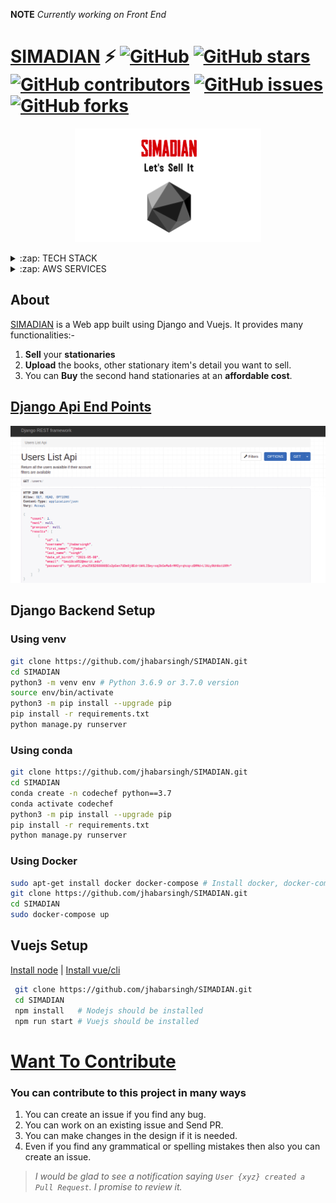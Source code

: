 **NOTE** *Currently working on Front End*
# [SIMADIAN](http://ec2-18-224-181-83.us-east-2.compute.amazonaws.com/users/)  ⚡️ [![GitHub](https://img.shields.io/github/license/jhabarsingh/SIMADIAN)](https://github.com/jhabarsingh/SIMADIAN/blob/master/LICENSE) [![GitHub stars](https://img.shields.io/github/stars/jhabarsingh/SIMADIAN)](https://github.com/jhabarsingh/SIMADIAN/stargazers)  [![GitHub contributors](https://img.shields.io/github/contributors/jhabarsingh/SIMADIAN.svg)](https://github.com/jhabarsingh/SIMADIAN/graphs/contributors)  [![GitHub issues](https://img.shields.io/github/issues/jhabarsingh/SIMADIAN.svg)](https://github.com/jhabarsingh/SIMADIAN/issues) [![GitHub forks](https://img.shields.io/github/forks/jhabarsingh/SIMADIAN.svg?style=social&label=Fork)](https://GitHub.com/jhabarsingh/SIMADIAN/network/)

<p align="center">
  <img src="https://github.com/jhabarsingh/SIMADIAN/blob/main/doc/logo.png?raw=true" />
</p>
<details>
  <summary>:zap: TECH STACK</summary>
  <br/>
  <div style="display:flex;justify-content:space-around">
  <img  title="Django" src="https://icon-library.com/images/django-icon/django-icon-0.jpg" width="50px" height="50px" style="margin-right:5px;" />
  <img titlt="Vuejs"   src="https://vuejs.org/images/logo.png" width="50px" height="50px"  style="margin-right:5px;"/>
  <img  title="Vuex" src="https://s3.amazonaws.com/coursetro/posts/144-full.png"  height="50px" style="margin-right:5px;"     />
  <img  title="Vuetify" src="https://cdn.worldvectorlogo.com/logos/vuetify.svg" height="50px"  style="margin-right:5px;"/>
  <img title="Netlify" src="https://www.netlify.com/img/press/logos/logomark.png" height="50px" style="margin-right:5px;" />
  <img  title="Docker" src="https://pbs.twimg.com/profile_images/1273307847103635465/lfVWBmiW_400x400.png" height="50px" style="margin-right:5px;" />
</div>
</details>



<details>
  <summary>:zap: AWS SERVICES</summary>
  <br/>
  <div style="display:flex;justify-content:space-around">
    <img  title="AWS EC2" src="https://i0.wp.com/www.sndkcorp.com/wp-content/uploads/2019/09/amazon-ec2.png?fit=360%2C230&ssl=1" height="70px" style="margin-right:5px;" />
    <img titlt="AWS RDS"   src="https://p2zk82o7hr3yb6ge7gzxx4ki-wpengine.netdna-ssl.com/wp-content/uploads/Amazon-RDS-1.png" height="70px"  style="margin-right:5px;"/>
    <img  title="AWS S3 Bucket" src="https://www.drupal.org/files/project-images/1_B9CIOrxdROHvtdmouQA1_A.png"  height="70px" style="margin-right:5px;"     />
  </div>

</details>

## About
  [SIMADIAN](http://ec2-18-224-181-83.us-east-2.compute.amazonaws.com/users/) is a Web app built using Django and Vuejs. It provides many functionalities:-
  1. **Sell** your **stationaries**
  2. **Upload** the books, other stationary item's detail you want to sell.
  3. You can **Buy** the second hand stationaries at an **affordable cost**.

  
## [Django Api End Points](http://ec2-18-224-181-83.us-east-2.compute.amazonaws.com/users/)
![Django Apis](https://github.com/jhabarsingh/SIMADIAN/blob/main/doc/api.png?raw=true)


## Django Backend Setup

### Using venv
```bash
git clone https://github.com/jhabarsingh/SIMADIAN.git 
cd SIMADIAN
python3 -m venv env # Python 3.6.9 or 3.7.0 version 
source env/bin/activate
python3 -m pip install --upgrade pip
pip install -r requirements.txt
python manage.py runserver
```

### Using conda
```bash
git clone https://github.com/jhabarsingh/SIMADIAN.git 
cd SIMADIAN
conda create -n codechef python==3.7 
conda activate codechef
python3 -m pip install --upgrade pip
pip install -r requirements.txt
python manage.py runserver
```

### Using Docker

```bash
sudo apt-get install docker docker-compose # Install docker, docker-compose on linux
git clone https://github.com/jhabarsingh/SIMADIAN.git
cd SIMADIAN
sudo docker-compose up
```

## Vuejs Setup

<!-- <p align="center" >
  
  [![Watch the video](https://github.com/jhabarsingh/SIMADIAN/blob/main/app/assets/thumbnail.jpg?raw=true)](https://www.youtube.com/watch?v=IRgjNln4s20)
  <i><b align="center">Click On The Above Image To Watch Demo</b></i>

</p> -->

[Install node](https://nodejs.org/en/download/) |
[Install vue/cli](https://cli.vuejs.org/)
```bash
 git clone https://github.com/jhabarsingh/SIMADIAN.git
 cd SIMADIAN
 npm install   # Nodejs should be installed
 npm run start # Vuejs should be installed
 ```


# [Want To Contribute](https://medium.com/mindsdb/contributing-to-an-open-source-project-how-to-get-started-6ba812301738)
### You can contribute to this project in many ways
 1. You can create an issue if you find any bug.
 2. You can work on an existing issue and Send PR.
 3. You can make changes in the design if it is needed.
 4. Even if you find any grammatical or spelling mistakes then also you can create an issue.

> *I would be glad to see a notification saying `User {xyz} created a Pull Request`.
I promise to review it.*
